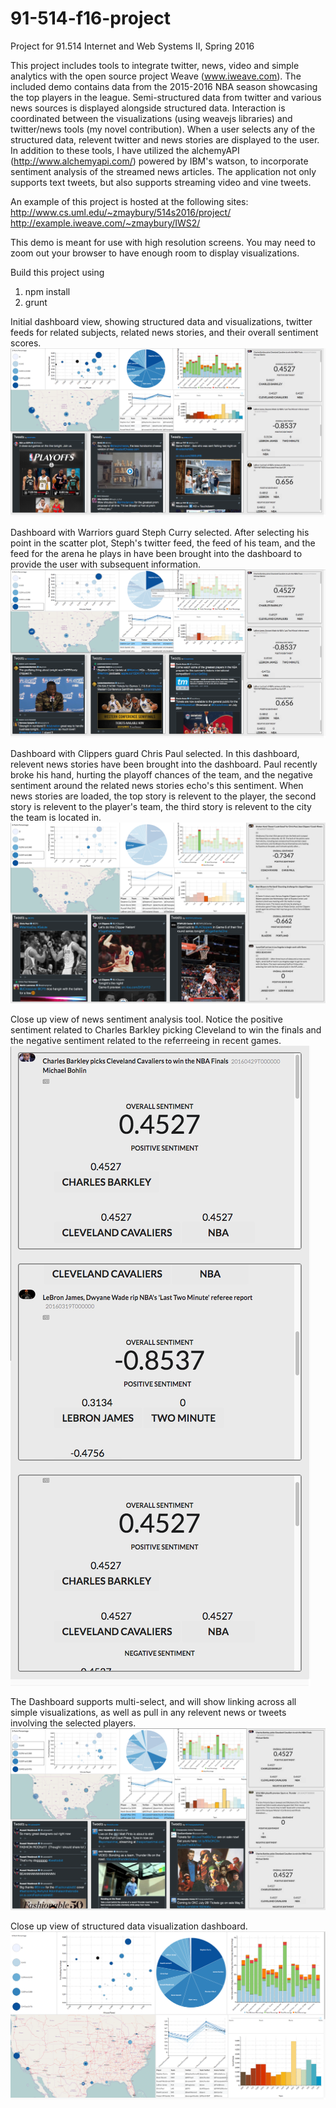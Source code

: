 # 91-514-f16-project
Project for 91.514 Internet and Web Systems II, Spring 2016

This project includes tools to integrate twitter, news, video and simple analytics with the open source project Weave (www.iweave.com). The included demo contains data from the 2015-2016 NBA season showcasing the top players in the league. Semi-structured data from twitter and various news sources is displayed alongside structured data. Interaction is coordinated between the visualizations (using weavejs libraries) and twitter/news tools (my novel contribution). When a user selects any of the structured data, relevent twitter and news stories are displayed to the user. In addition to these tools, I have utilized the alchemyAPI (http://www.alchemyapi.com/) powered by IBM's watson, to incorporate sentiment analysis of the streamed news articles. The application not only supports text tweets, but also supports streaming video and vine tweets.

An example of this project is hosted at the following sites: 
http://www.cs.uml.edu/~zmaybury/514s2016/project/
http://example.iweave.com/~zmaybury/IWS2/

This demo is meant for use with high resolution screens. You may need to zoom out your browser to have enough room to display visualizations.

Build this project using
  1. npm install
  2. grunt


Initial dashboard view, showing structured data and visualizations, twitter feeds for related subjects, related news stories, and their overall sentiment scores.
![alt tag](https://github.com/zmaybury/91-514-f16-project/blob/master/images/Demo.png)


Dashboard with Warriors guard Steph Curry selected. After selecting his point in the scatter plot, Steph's twitter feed, the feed of his team, and the feed for the arena he plays in have been brought into the dashboard to provide the user with subsequent information.
![alt tag](https://github.com/zmaybury/91-514-f16-project/blob/master/images/Demo_Curry_Selection.png)


Dashboard with Clippers guard Chris Paul selected. In this dashboard, relevent news stories have been brought into the dashboard. Paul recently broke his hand, hurting the playoff chances of the team, and the negative sentiment around the related news stories echo's this sentiment. When news stories are loaded, the top story is relevent to the player, the second story is relevent to the player's team, the third story is relevent to the city the team is located in.
![alt tag](https://github.com/zmaybury/91-514-f16-project/blob/master/images/Demo_Paul_Selection_Recent_Injury_Negative.png)
  

Close up view of news sentiment analysis tool. Notice the positive sentiment related to Charles Barkley picking Cleveland to win the finals and the negative sentiment related to the referreeing in recent games.<br/> 
![alt tag](https://github.com/zmaybury/91-514-f16-project/blob/master/images/News_Sentiment_Analysis.png)


The Dashboard supports multi-select, and will show linking across all simple visualizations, as well as pull in any relevent news or tweets involving the selected players.
![alt tag](https://github.com/zmaybury/91-514-f16-project/blob/master/images/Demo_Multi_Select.png)


Close up view of structured data visualization dashboard.
![alt tag](https://github.com/zmaybury/91-514-f16-project/blob/master/images/Structured_Data_Dashboard.png)
